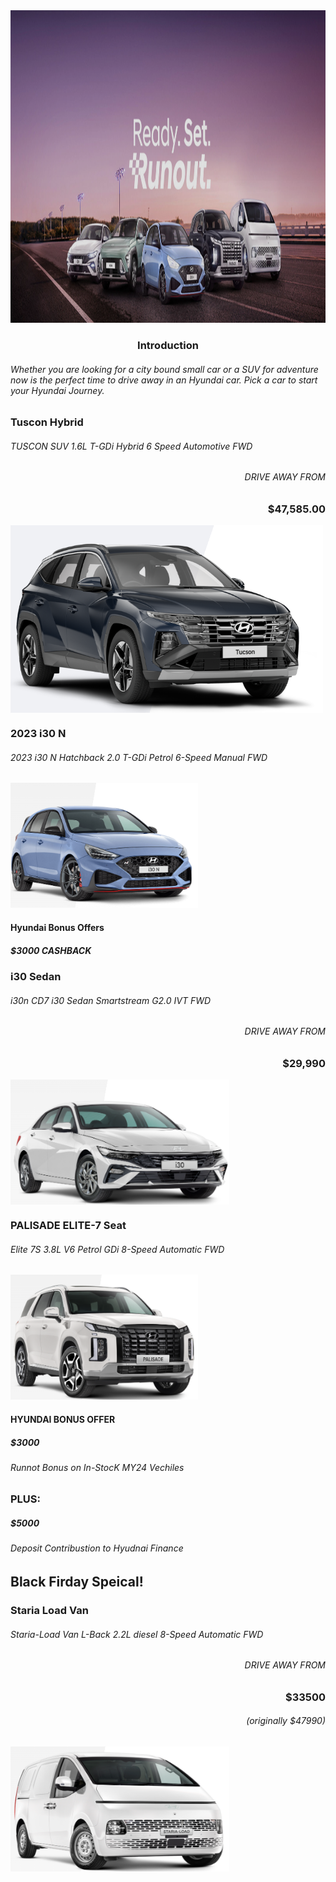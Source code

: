 <!DOCTYPE html>
<html>
<body>

<img src="ready set.png" width="1300" height="500"/>

<h3 align="center"> Introduction</h3>
<h6 align="left"> Whether you are looking for a city bound small car or a 
  SUV for adventure now is the perfect time to drive away in an Hyundai car. 
  Pick a car to start your Hyundai Journey.

<h3 align="left">Tuscon Hybrid  <h6> TUSCON SUV 1.6L T-GDi Hybrid 6 Speed Automotive FWD 
  <h6 align="right">DRIVE AWAY FROM</h6> <h3 align="right">$47,585.00</h3> </h1> <img align="center" width="500" height="300" src="Screenshot 2024-11-25 162101.png"/>

  
  
  
  
  
  
  
  
  
  
  
  
  
  
  <h3>2023 i30 N</h3>
  <h6>2023 i30 N  Hatchback 2.0 T-GDi Petrol 6-Speed Manual FWD</h6>
<img  width="300" height="200" src="Screenshot 2024-11-25 155859.png"/>
  <h4 align="left"> Hyundai Bonus Offers</h5>
  <h5>$3000 CASHBACK </h5>

  <h3 align="left"> i30 Sedan<h6>i30n CD7 i30 Sedan Smartstream G2.0 IVT FWD</h6>
     <h6 align="right">DRIVE AWAY FROM</h6> <h3 align="right">$29,990</h3><img align="center" width="350" height="200" src="Screenshot 2024-11-25 163546.png"/>

<h3 align="left"> PALISADE ELITE-7 Seat                    
<h6>Elite 7S 3.8L V6 Petrol GDi 8-Speed Automatic FWD</h6>
<img src="Screenshot 2024-11-25 171433.png" width="300" height="200"/>
<h4>HYUNDAI BONUS OFFER</h4>
<h5>$3000</h5>
<h6>Runnot Bonus on In-StocK MY24 Vechiles</h6>
<h3>PLUS:</h3>
<h5>$5000</h5>  
<h6>Deposit Contribustion to Hyudnai Finance</h6>
<h2>Black Firday Speical!</h2>
  <h3 align="left">  Staria Load Van<h6>Staria-Load Van L-Back 2.2L diesel 8-Speed Automatic FWD</h6>
     <h6 align="right">DRIVE AWAY FROM</h6> <h3 align="right">$33500</h3><h6 align="right">(originally $47990)</h6></h3><img align="center" width="350" height="200" src="Screenshot 2024-11-27 165625.png"/>
